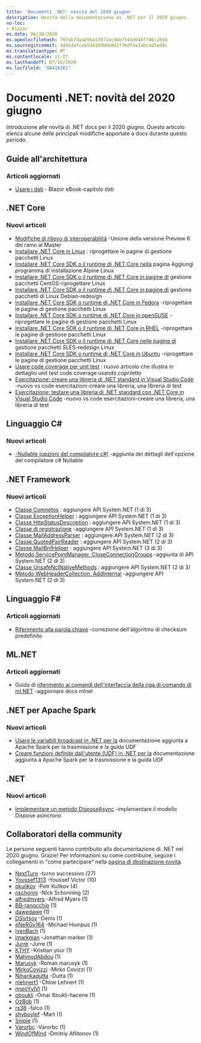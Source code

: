```yaml
---
title: 'Documenti .NET: novità del 2020 giugno'
description: Novità della documentazione di .NET per il 2020 giugno.
no-loc:
- Blazor
ms.date: 06/30/2020
ms.openlocfilehash: 797eb7daab5ba139714c9bb7543d048f746c269d
ms.sourcegitcommit: 3492dafceb5d4183b6b0d2f3bdf4a1abc4d5ed8c
ms.translationtype: MT
ms.contentlocale: it-IT
ms.lasthandoff: 07/16/2020
ms.locfileid: "86416361"
---
```

# <a name="net-docs-whats-new-for-june-2020"></a>Documenti .NET: novità del 2020 giugno

Introduzione alle novità di .NET docs per il 2020 giugno. Questo articolo elenca alcune delle principali modifiche apportate a docs durante questo periodo.

## <a name="architecture-guides"></a>Guide all'architettura

### <a name="updated-articles"></a>Articoli aggiornati

- [Usare i dati](../architecture/blazor-for-web-forms-developers/data.md)  -  Blazor eBook-capitolo dati

## <a name="net-core"></a>.NET Core

### <a name="new-articles"></a>Nuovi articoli

- [Modifiche di rilievo di interoperabilità](../core/compatibility/interop.md) -Unione della versione Preview 6 del ramo al Master
- [Installare .NET Core in Linux](../core/install/linux.md) : riprogettare le pagine di gestione pacchetti Linux
- [Installare .NET Core SDK o il runtime di .NET Core nella](../core/install/linux-alpine.md) pagina Aggiungi programma di installazione Alpine Linux
- [Installare .NET Core SDK o il runtime di .NET Core in pagine di](../core/install/linux-centos.md) gestione pacchetti CentOS-riprogettare Linux
- [Installare .NET Core SDK o il runtime di .NET Core in pagine di](../core/install/linux-debian.md) gestione pacchetti di Linux Debian-redesign
- [Installare .NET Core SDK o runtime di .NET Core in Fedora](../core/install/linux-fedora.md) -riprogettare le pagine di gestione pacchetti Linux
- [Installare .NET Core SDK o runtime di .NET Core in openSUSE](../core/install/linux-opensuse.md) -riprogettare le pagine di gestione pacchetti Linux
- [Installare .NET Core SDK o il runtime di .NET Core in RHEL](../core/install/linux-rhel.md) -riprogettare le pagine di gestione pacchetti Linux
- [Installare .NET Core SDK o il runtime di .NET Core nelle pagine di](../core/install/linux-sles.md) gestione pacchetti SLES-redesign Linux
- [Installare .NET Core SDK o runtime di .NET Core in Ubuntu](../core/install/linux-ubuntu.md) -riprogettare le pagine di gestione pacchetti Linux
- [Usare code coverage per unit test](../core/testing/unit-testing-code-coverage.md) : nuovo articolo che illustra in dettaglio unit test code coverage usando copriletto
- [Esercitazione: creare una libreria di .NET standard in Visual Studio Code](../core/tutorials/library-with-visual-studio-code.md) -nuovo vs code esercitazioni-creare una libreria, una libreria di test
- [Esercitazione: testare una libreria di .NET standard con .NET Core in Visual Studio Code](../core/tutorials/testing-library-with-visual-studio-code.md) -nuovo vs code esercitazioni-creare una libreria, una libreria di test

## <a name="c-language"></a>Linguaggio C#

### <a name="new-articles"></a>Nuovi articoli

- [-Nullable (opzioni del compilatore c#)](../csharp/language-reference/compiler-options/nullable-compiler-option.md) -aggiunta dei dettagli dell'opzione del compilatore c# Nullable

## <a name="net-framework"></a>.NET Framework

### <a name="new-articles"></a>Nuovi articoli

- [Classe Comnetos](/dotnet/framework/additional-apis/system.net.comnetos) : aggiungere API System.NET (1 di 3)
- [Classe ExceptionHelper](/dotnet/framework/additional-apis/system.net.exceptionhelper) : aggiungere API System.NET (1 di 3)
- [Classe HttpStatusDescription](/dotnet/framework/additional-apis/system.net.httpstatusdescription) : aggiungere API System.NET (1 di 3)
- [Classe di registrazione](/dotnet/framework/additional-apis/system.net.logging) -aggiungere API System.NET (1 di 3)
- [Classe MailAddressParser](/dotnet/framework/additional-apis/system.net.mail.mailaddressparser) : aggiungere API System.NET (2 di 3)
- [Classe QuotedPairReader](/dotnet/framework/additional-apis/system.net.mail.quotedpairreader) : aggiungere API System.NET (2 di 3)
- [Classe MailBnfHelper](/dotnet/framework/additional-apis/system.net.mime.mailbnfhelper) : aggiungere API System.NET (3 di 3)
- [Metodo ServicePointManager. CloseConnectionGroups](/dotnet/framework/additional-apis/system.net.servicepointmanager.closeconnectiongroups) -aggiunta di API System.NET (2 di 3)
- [Classe UnsafeNclNativeMethods](/dotnet/framework/additional-apis/system.net.unsafenclnativemethods) : aggiungere API System.NET (2 di 3)
- [Metodo WebHeaderCollection. AddInternal](/dotnet/framework/additional-apis/system.net.webheadercollection.addinternal) -aggiungere API System.NET (2 di 3)

## <a name="f-language"></a>Linguaggio F#

### <a name="updated-articles"></a>Articoli aggiornati

- [Riferimento alla parola chiave](../fsharp/language-reference/keyword-reference.md) -correzione dell'algoritmo di checksum predefinito

## <a name="mlnet"></a>ML.NET

### <a name="updated-articles"></a>Articoli aggiornati

- Guida di [riferimento ai comandi dell'interfaccia della riga di comando di ml.NET](../machine-learning/reference/ml-net-cli-reference.md) -aggiornare docs mlnet

## <a name="net-for-apache-spark"></a>.NET per Apache Spark

### <a name="new-articles"></a>Nuovi articoli

- [Usare le variabili broadcast in .NET per la](../spark/how-to-guides/broadcast-guide.md) documentazione aggiunta a Apache Spark per la trasmissione e la guida UDF
- [Creare funzioni definite dall'utente (UDF) in .NET per la](../spark/how-to-guides/udf-guide.md) documentazione aggiunta a Apache Spark per la trasmissione e la guida UDF

## <a name="net"></a>.NET

### <a name="new-articles"></a>Nuovi articoli

- [Implementare un metodo DisposeAsync](../standard/garbage-collection/implementing-disposeasync.md) -implementare il modello Dispose asincrono

## <a name="community-contributors"></a>Collaboratori della community

Le persone seguenti hanno contribuito alla documentazione di .NET nel 2020 giugno. Grazie! Per informazioni su come contribuire, seguire i collegamenti in "come partecipare" nella [pagina di destinazione novità](index.yml).

- [NextTurn](https://github.com/NextTurn) -turno successivo (27)
- [Youssef1313](https://github.com/Youssef1313) -Youssef Victor (10)
- [pkulikov](https://github.com/pkulikov) -Petr Kulikov (4)
- [nschonni](https://github.com/nschonni) -Nick Schonning (2)
- [alfredmyers](https://github.com/alfredmyers) -Alfred Myers (1)
- [BB-ranocchio](https://github.com/bb-froggy) (1)
- [dawedawe](https://github.com/dawedawe) (1)
- [DSivtsov](https://github.com/DSivtsov) -Denis (1)
- [eNeRGy164](https://github.com/eNeRGy164) -Michael Hompus (1)
- [IvenBach](https://github.com/IvenBach) (1)
- [jmarkman](https://github.com/jmarkman) -Jonathan marker (1)
- [Jurre](https://github.com/jurre) -Jurre (1)
- [KTHY](https://github.com/kthy) -Kristian your (1)
- [MahmodAbdou](https://github.com/MahmodAbdou) (1)
- [Marusyk](https://github.com/Marusyk) -Roman marusyk (1)
- [MirkoCovizzi](https://github.com/MirkoCovizzi) -Mirko Covizzi (1)
- [Niharikadutta](https://github.com/Niharikadutta) -Dutta (1)
- [nlehnert1](https://github.com/nlehnert1) -Chloe Lehnert (1)
- [nnpcYvIVl](https://github.com/nnpcYvIVl) (1)
- [oboukli](https://github.com/oboukli) -Omar Boukli-hacene (1)
- [OzBob](https://github.com/OzBob) (1)
- [rs38](https://github.com/rs38) -falco (1)
- [shyboylpf](https://github.com/shyboylpf) -Mart (1)
- [Snipie](https://github.com/Snipie) (1)
- [Varorbc](https://github.com/Varorbc) -Varorbc (1)
- [WindOfMind](https://github.com/WindOfMind) -Dmitriy Aflitonov (1)
